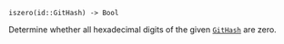 ```
iszero(id::GitHash) -> Bool
```

Determine whether all hexadecimal digits of the given [`GitHash`](@ref) are zero.
